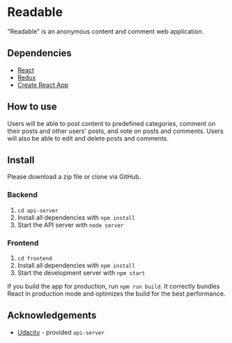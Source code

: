 # Readable

"Readable" is an anonymous content and comment web application.

## Dependencies

- [React](https://github.com/facebook/react)
- [Redux](https://github.com/reduxjs/redux)
- [Create React App](https://github.com/facebook/create-react-app)

## How to use

Users will be able to post content to predefined categories, comment on their posts and other users' posts, and vote on posts and comments. Users will also be able to edit and delete posts and comments.

## Install

Please download a zip file or clone via GitHub.

### Backend
1. `cd api-server`
2. Install all dependencies with `npm install`
3. Start the API server with `node server`

### Frontend
1. `cd frontend`
2. Install all dependencies with `npm install`
3. Start the development server with `npm start`

If you build the app for production, run `npm run build`.
It correctly bundles React in production mode and optimizes the build for the best performance.

## Acknowledgements

- [Udacity](https://github.com/udacity) - provided `api-server`
